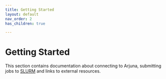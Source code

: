 ```yaml
---
title: Getting Started
layout: default
nav_order: 2
has_children: true

---
```


# Getting Started

This section contains documentation about connecting to Arjuna, submitting jobs
to [SLURM] and links to external resources.

[SLURM]: https://slurm.schedmd.com/
